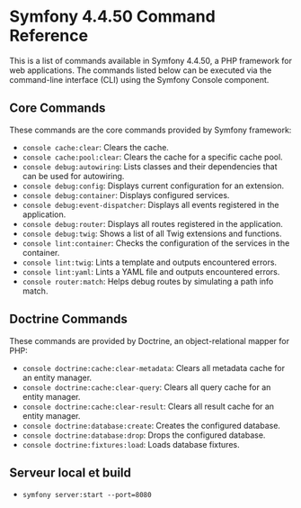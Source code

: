 # Symfony 4.4.50 Command Reference

This is a list of commands available in Symfony 4.4.50, a PHP framework for web applications. The commands listed below can be executed via the command-line interface (CLI) using the Symfony Console component.

## Core Commands

These commands are the core commands provided by Symfony framework:

- `console cache:clear`: Clears the cache.
- `console cache:pool:clear`: Clears the cache for a specific cache pool.
- `console debug:autowiring`: Lists classes and their dependencies that can be used for autowiring.
- `console debug:config`: Displays current configuration for an extension.
- `console debug:container`: Displays configured services.
- `console debug:event-dispatcher`: Displays all events registered in the application.
- `console debug:router`: Displays all routes registered in the application.
- `console debug:twig`: Shows a list of all Twig extensions and functions.
- `console lint:container`: Checks the configuration of the services in the container.
- `console lint:twig`: Lints a template and outputs encountered errors.
- `console lint:yaml`: Lints a YAML file and outputs encountered errors.
- `console router:match`: Helps debug routes by simulating a path info match.

## Doctrine Commands

These commands are provided by Doctrine, an object-relational mapper for PHP:

- `console doctrine:cache:clear-metadata`: Clears all metadata cache for an entity manager.
- `console doctrine:cache:clear-query`: Clears all query cache for an entity manager.
- `console doctrine:cache:clear-result`: Clears all result cache for an entity manager.
- `console doctrine:database:create`: Creates the configured database.
- `console doctrine:database:drop`: Drops the configured database.
- `console doctrine:fixtures:load`: Loads database fixtures.


## Serveur local et build

- `symfony server:start --port=8080`